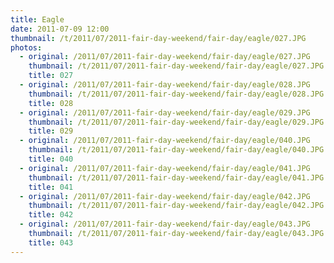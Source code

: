 ```yaml
---
title: Eagle
date: 2011-07-09 12:00
thumbnail: /t/2011/07/2011-fair-day-weekend/fair-day/eagle/027.JPG
photos:
  - original: /2011/07/2011-fair-day-weekend/fair-day/eagle/027.JPG
    thumbnail: /t/2011/07/2011-fair-day-weekend/fair-day/eagle/027.JPG
    title: 027
  - original: /2011/07/2011-fair-day-weekend/fair-day/eagle/028.JPG
    thumbnail: /t/2011/07/2011-fair-day-weekend/fair-day/eagle/028.JPG
    title: 028
  - original: /2011/07/2011-fair-day-weekend/fair-day/eagle/029.JPG
    thumbnail: /t/2011/07/2011-fair-day-weekend/fair-day/eagle/029.JPG
    title: 029
  - original: /2011/07/2011-fair-day-weekend/fair-day/eagle/040.JPG
    thumbnail: /t/2011/07/2011-fair-day-weekend/fair-day/eagle/040.JPG
    title: 040
  - original: /2011/07/2011-fair-day-weekend/fair-day/eagle/041.JPG
    thumbnail: /t/2011/07/2011-fair-day-weekend/fair-day/eagle/041.JPG
    title: 041
  - original: /2011/07/2011-fair-day-weekend/fair-day/eagle/042.JPG
    thumbnail: /t/2011/07/2011-fair-day-weekend/fair-day/eagle/042.JPG
    title: 042
  - original: /2011/07/2011-fair-day-weekend/fair-day/eagle/043.JPG
    thumbnail: /t/2011/07/2011-fair-day-weekend/fair-day/eagle/043.JPG
    title: 043
---
```

